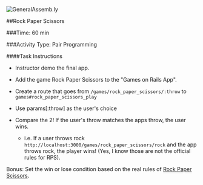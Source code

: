 ![GeneralAssemb.ly](http://studio.generalassemb.ly/GA_Slide_Assets/Exercise_icon_md.png)


##Rock Paper Scissors

###Time: 60 min

###Activity Type: Pair Programming

####Task Instructions

*	Instructor demo the final app.

* Add the game Rock Paper Scissors to the "Games on Rails App".

*	Create a route that goes from ```/games/rock_paper_scissors/:throw``` to ```games#rock_paper_scissors_play```

*	Use params[:throw] as the user's choice

*	Compare the 2! If the user's throw matches the apps throw, the user wins.

	*	i.e. If a user throws rock ```http://localhost:3000/games/rock_paper_scissors/rock``` and the app throws rock, the player wins! (Yes, I know those are not the official rules for RPS).

Bonus: Set the win or lose condition based on the real rules of [Rock Paper Scissors](http://en.wikipedia.org/wiki/Rock-paper-scissors).